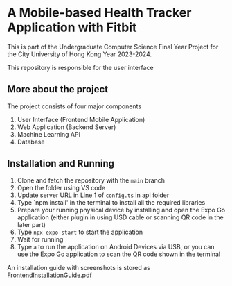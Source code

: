 # A Mobile-based Health Tracker Application with Fitbit
This is part of the Undergraduate Computer Science Final Year Project for the City University of Hong Kong Year 2023-2024.

This repository is responsible for the user interface

## More about the project
The project consists of four major components
1. User Interface (Frontend Mobile Application)
2. Web Application (Backend Server)
3. Machine Learning API
4. Database

## Installation and Running
1. Clone and fetch the repository with the `main` branch
2. Open the folder using VS code
3. Update server URL in Line 1 of `config.ts` in api folder
4. Type `npm install' in the terminal to install all the required libraries
5. Prepare your running physical device by installing and open the Expo Go application (either plugin in using USD cable or scanning QR code in the later part)
6. Type `npx expo start` to start the application
7. Wait for running
8. Type `a` to run the application on Android Devices via USB, or you can use the Expo Go application to scan the QR code shown in the terminal

An installation guide with screenshots is stored as [FrontendInstallationGuide.pdf]([https://duckduckgo.com](https://github.com/MinnieWY/Android-Health-Tracker-Frontend/blob/main/FrontendInstallationGuide.pdf))
